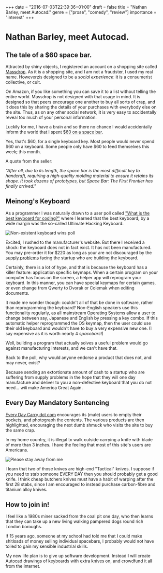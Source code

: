 +++
date = "2016-07-03T22:39:36+01:00"
draft = false
title = "Nathan Barley, meet Autocad."
genre = ["prose", "comedy", "review"]
importance = "interest"
+++

# Nathan Barley, meet Autocad.

## The tale of a $60 space bar.

Attracted by shiny objects, I registered an account on a shopping site called [Massdrop](https://www.massdrop.com).  As it is a shopping site, and I am not a fraudster, I used my real name.  Howeverzis designed to be a *social experience*: it is a consumerist collective, or cult.  

On Amazon, if you like something you can save it to a list without telling the entire world.  Massdrop is not designed with that usage in mind.  It is designed so that peers encourage one another to buy all sorts of crap, and it does this by sharing the details of your purchases with everybody else on the site.  Thus, as on any other social network, it is very easy to accidentally reveal too much of your personal information.

Luckily for me, I have a brain and so there no chance I would accidentally inform the world that I spent [$60 on a space bar](https://www.massdrop.com/buy/jelly-keys-spacebar?mode=guest_open).

Yes, that's $60, for a single keyboard key.  Most people would never spend $60 on a keyboard.  Some people only have $60 to feed themselves this week; this month.

A quote from the seller:

*"After all, due to its length, the space bar is the most difficult key to handcraft, requiring a high-quality molding material to ensure it retains its shape. It took dozens of prototypes, but Space Bar: The First Frontier has finally arrived."*

## Meinong's Keyboard

As a programmer I was naturally drawn to a user poll called ["What is the best keyboard for coding?"](https://www.massdrop.com/vote/Best-Mechanical-Keyboard-for-coding/result) where I learned that the best keyboard, by a wide margin was the so-called Ultimate Hacking Keyboard.

![Non-existent keyboard wins poll](/image/non-existent-keyboard.png)

Excited, I rushed to the manufacturer's website.  But there I received a shock: the keyboard does not in fact exist.  It has not been manufactured.  You may pre-order it for $220 as long as your are not discouraged by the [supply problems](https://ultimatehackingkeyboard.com/blog/2016/04/14/manufacturing-has-begun-but-delivery-is-slightly-delayed) facing the startup who are building the keyboard.

Certainly, there is a lot of hype, and that is because the keyboard has a killer feature: application specific keymaps.  When a certain program on your computer has focus on the screen, a helper app will reprogram your keyboard.  In this manner, you can have special keymaps for certain games, or even change from Qwerty to Dvorak or Colemak when editing documents.  

It made me wonder though: couldn't all of that be done in software, rather than reprogramming the keyboard?  Non-English speakers use this functionality regularly, as all mainstream Operating Systems allow a user to change between say, Japanese and English by pressing a key combo.  If this automatic helper reprogrammed the OS keymap, then the user could use their old keyboard and wouldn't have to buy a very expensive new one.  (I say expensive as it is worth nearly 4 *spacebars*!)

Well, building a program that actually solves a useful problem would go against manufacturing interests, and we can't have that.

Back to the poll, why would anyone endorse a product that does not, and may never, exist?

Because sending an extortionate amount of cash to a startup who are suffering from supply problems in the hope that they will one day manufacture and deliver to you a non-defective keyboard that you do not need... *will* make America Great Again.

## Every Day Mandatory Sentencing

[Every Day Carry dot com](http://everydaycarry.com/) encourages its (male) users to empty their pockets, and photograph the contents.  The various products are then highlighted, encouraging the next dumb shmuck who visits the site to buy the same crap.

In my home country, it is illegal to walk outside carrying a knife with blade of more than 3 inches.  I have the feeling that most of this site's users are Americans.

![Please stay away from me](/image/three-knives.png)

I learn that two of those knives are high-end "Tactical" knives.  I suppose if you need to stab someone EVERY DAY then you should probably get a good knife.  I think cheap butchers knives must have a habit of warping after the first 28 stabs, since I am encouraged to instead purchase carbon-fibre and titanium alloy knives.

## How to join in!

I feel like a 1980s miner sacked from the coal pit one day, who then learns that they can take up a new living walking pampered dogs round rich London boroughs. 

If 15 years ago, someone at my school had told me that I could make shitloads of money selling individual spacebars, I probably would not have toiled to gain my sensible industrial skills.

My new life plan is to give up software development.  Instead I will create Autocad drawings of keyboards with extra knives on, and crowdfund it all from the internet.


